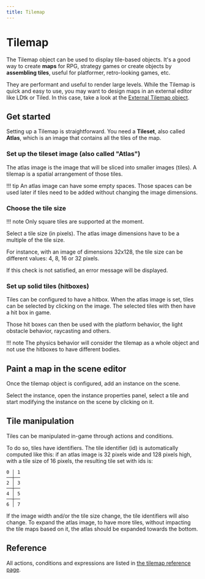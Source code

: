 ```yaml
---
title: Tilemap
---
```


# Tilemap

The Tilemap object can be used to display tile-based objects. It's a good way to create **maps** for RPG, strategy games or create objects by **assembling tiles**, useful for platformer, retro-looking games, etc.

They are performant and useful to render large levels. While the Tilemap is quick and easy to use, you may want to design maps in an external editor like LDtk or Tiled. In this case, take a look at the [External Tilemap object](/gdevelop5/objects/tilemap).

## Get started

Setting up a Tilemap is straightforward. You need a **Tileset**, also called **Atlas**, which is an image that contains all the tiles of the map.

### Set up the tileset image (also called "Atlas")

The atlas image is the image that will be sliced into smaller images (tiles).
A tilemap is a spatial arrangement of those tiles.

!!! tip
      An atlas image can have some empty spaces. Those spaces can be used later if tiles need to be added without changing the image dimensions.

### Choose the tile size

!!! note
      Only square tiles are supported at the moment.

Select a tile size (in pixels). The atlas image dimensions have to be a multiple of the tile size.

For instance, with an image of dimensions 32x128, the tile size can be different values: 4, 8, 16 or 32 pixels.

If this check is not satisfied, an error message will be displayed.

### Set up solid tiles (hitboxes)

Tiles can be configured to have a hitbox.
When the atlas image is set, tiles can be selected by clicking on the image. The selected tiles with then have a hit box in game.

Those hit boxes can then be used with the platform behavior, the light obstacle behavior, raycasting and others.

!!! note
      The physics behavior will consider the tilemap as a whole object and not use the hitboxes to have different bodies.

## Paint a map in the scene editor

Once the tilemap object is configured, add an instance on the scene.

Select the instance, open the instance properties panel, select a tile and start modifying the instance on the scene by clicking on it.

## Tile manipulation

Tiles can be manipulated in-game through actions and conditions.

To do so, tiles have identifiers. The tile identifier (id) is automatically computed like this: if an atlas image is 32 pixels wide and 128 pixels high, with a tile size of 16 pixels, the resulting tile set with ids is:

```
0 │ 1
──┼──
2 │ 3
──┼──
4 │ 5
──┼──
6 │ 7
```

If the image width and/or the tile size change, the tile identifiers will also change. To expand the atlas image, to have more tiles, without impacting the tile maps based on it, the atlas should be expanded towards the bottom.

## Reference

All actions, conditions and expressions are listed in [the tilemap reference page](/gdevelop5/all-features/tilemap/reference/#tile-map).
